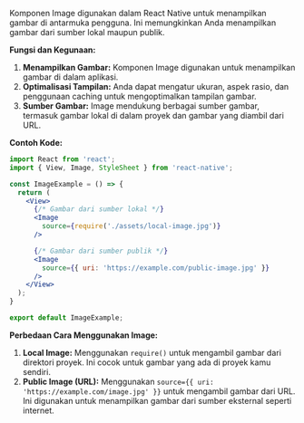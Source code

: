 Komponen Image digunakan dalam React Native untuk menampilkan gambar di antarmuka pengguna. Ini memungkinkan Anda menampilkan gambar dari sumber lokal maupun publik.

**Fungsi dan Kegunaan:**

1. **Menampilkan Gambar:** Komponen Image digunakan untuk menampilkan gambar di dalam aplikasi.
2. **Optimalisasi Tampilan:** Anda dapat mengatur ukuran, aspek rasio, dan penggunaan caching untuk mengoptimalkan tampilan gambar.
3. **Sumber Gambar:** Image mendukung berbagai sumber gambar, termasuk gambar lokal di dalam proyek dan gambar yang diambil dari URL.

**Contoh Kode:**

```jsx
import React from 'react';
import { View, Image, StyleSheet } from 'react-native';

const ImageExample = () => {
  return (
    <View>
      {/* Gambar dari sumber lokal */}
      <Image
        source={require('./assets/local-image.jpg')}
      />

      {/* Gambar dari sumber publik */}
      <Image
        source={{ uri: 'https://example.com/public-image.jpg' }}
      />
    </View>
  );
}

export default ImageExample;
```

**Perbedaan Cara Menggunakan Image:**

1. **Local Image:** Menggunakan `require()` untuk mengambil gambar dari direktori proyek. Ini cocok untuk gambar yang ada di proyek kamu sendiri.
2. **Public Image (URL):** Menggunakan `source={{ uri: 'https://example.com/image.jpg' }}` untuk mengambil gambar dari URL. Ini digunakan untuk menampilkan gambar dari sumber eksternal seperti internet.
